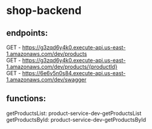 # shop-backend

## endpoints:
  GET - https://g3zqd6y4k0.execute-api.us-east-1.amazonaws.com/dev/products  
  GET - https://g3zqd6y4k0.execute-api.us-east-1.amazonaws.com/dev/products/{productId}  
  GET - https://6e6v5n0s84.execute-api.us-east-1.amazonaws.com/dev/swagger
  
## functions:
  getProductsList: product-service-dev-getProductsList  
  getProductsById: product-service-dev-getProductsById  